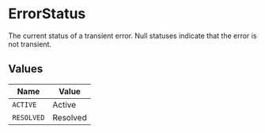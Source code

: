 # ErrorStatus

The current status of a transient error. Null statuses indicate that the error is not transient.


## Values

| Name       | Value      |
| ---------- | ---------- |
| `ACTIVE`   | Active     |
| `RESOLVED` | Resolved   |